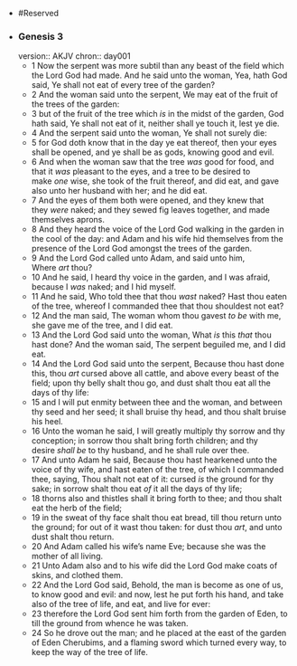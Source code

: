 - #Reserved
- ### Genesis 3
  version:: AKJV
  chron:: day001
	- 1 Now the serpent was more subtil than any beast of the field which the Lord God had made. And he said unto the woman, Yea, hath God said, Ye shall not eat of every tree of the garden?
	- 2 And the woman said unto the serpent, We may eat of the fruit of the trees of the garden:
	- 3 but of the fruit of the tree which *is* in the midst of the garden, God hath said, Ye shall not eat of it, neither shall ye touch it, lest ye die.
	- 4 And the serpent said unto the woman, Ye shall not surely die:
	- 5 for God doth know that in the day ye eat thereof, then your eyes shall be opened, and ye shall be as gods, knowing good and evil.
	- 6 And when the woman saw that the tree *was* good for food, and that it *was* pleasant to the eyes, and a tree to be desired to make *one* wise, she took of the fruit thereof, and did eat, and gave also unto her husband with her; and he did eat.
	- 7 And the eyes of them both were opened, and they knew that they *were* naked; and they sewed fig leaves together, and made themselves aprons.
	- 8 And they heard the voice of the Lord God walking in the garden in the cool of the day: and Adam and his wife hid themselves from the presence of the Lord God amongst the trees of the garden.
	- 9 And the Lord God called unto Adam, and said unto him, Where *art* thou?
	- 10 And he said, I heard thy voice in the garden, and I was afraid, because I *was* naked; and I hid myself.
	- 11 And he said, Who told thee that thou *wast* naked? Hast thou eaten of the tree, whereof I commanded thee that thou shouldest not eat?
	- 12 And the man said, The woman whom thou gavest *to be* with me, she gave me of the tree, and I did eat.
	- 13 And the Lord God said unto the woman, What *is* this *that* thou hast done? And the woman said, The serpent beguiled me, and I did eat.
	- 14 And the Lord God said unto the serpent, Because thou hast done this, thou *art* cursed above all cattle, and above every beast of the field; upon thy belly shalt thou go, and dust shalt thou eat all the days of thy life:
	- 15 and I will put enmity between thee and the woman, and between thy seed and her seed; it shall bruise thy head, and thou shalt bruise his heel.
	- 16 Unto the woman he said, I will greatly multiply thy sorrow and thy conception; in sorrow thou shalt bring forth children; and thy desire *shall be* to thy husband, and he shall rule over thee.
	- 17 And unto Adam he said, Because thou hast hearkened unto the voice of thy wife, and hast eaten of the tree, of which I commanded thee, saying, Thou shalt not eat of it: cursed *is* the ground for thy sake; in sorrow shalt thou eat *of* it all the days of thy life;
	- 18 thorns also and thistles shall it bring forth to thee; and thou shalt eat the herb of the field;
	- 19 in the sweat of thy face shalt thou eat bread, till thou return unto the ground; for out of it wast thou taken: for dust thou *art*, and unto dust shalt thou return.
	- 20 And Adam called his wife’s name Eve; because she was the mother of all living.
	- 21 Unto Adam also and to his wife did the Lord God make coats of skins, and clothed them.
	- 22 And the Lord God said, Behold, the man is become as one of us, to know good and evil: and now, lest he put forth his hand, and take also of the tree of life, and eat, and live for ever:
	- 23 therefore the Lord God sent him forth from the garden of Eden, to till the ground from whence he was taken.
	- 24 So he drove out the man; and he placed at the east of the garden of Eden Cherubims, and a flaming sword which turned every way, to keep the way of the tree of life.